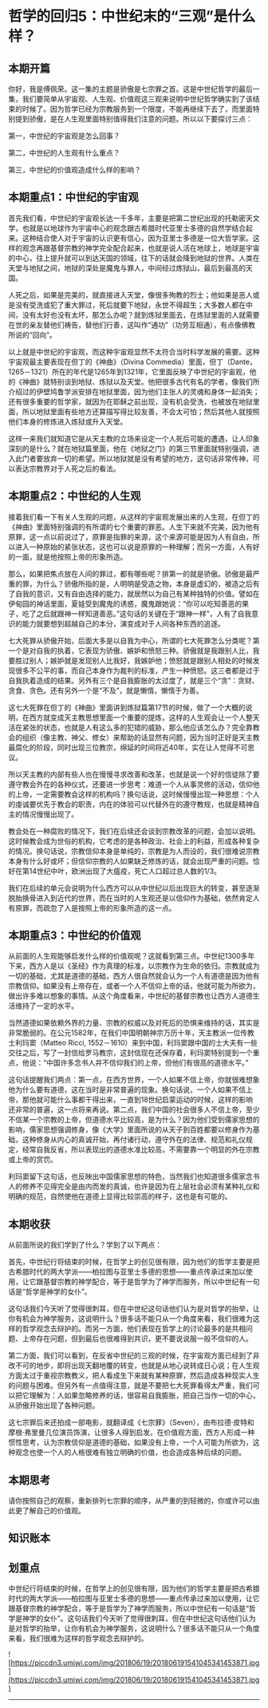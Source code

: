 # 哲学的回归5：中世纪末的“三观”是什么样？

## 本期开篇

你好，我是傅佩荣。这一集的主题是骄傲是七宗罪之首。这是中世纪哲学的最后一集，我们要简单从宇宙观、人生观、价值观这三观来说明中世纪哲学确实到了该结束的时候了。因为哲学已经为宗教服务到一个限度，不能再继续下去了，而里面特别提到骄傲，是在人生观里面特别值得我们注意的问题。所以以下要探讨三点：

第一，中世纪的宇宙观是怎么回事？

第二，中世纪的人生观有什么重点？

第三，中世纪的价值观造成什么样的影响？

## 本期重点1：中世纪的宇宙观

首先我们看，中世纪的宇宙观长达一千多年，主要是把第二世纪出现的托勒密天文学，也就是以地球作为宇宙中心的观念跟古希腊时代亚里士多德的自然学结合起来。这种结合使人对于宇宙的认识更有信心，因为亚里士多德是一位大哲学家。这样的观念再跟基督宗教的神学完全配合起来，也就是说人活在地球上，地球是宇宙的中心，往上提升就可以到达天国的领域，往下的话就会降到地狱的世界。人类在天堂与地狱之间，地狱的深处是魔鬼与罪人，中间经过炼狱山，最后到最高的天国。

人死之后，如果是完美的，就直接进入天堂，像很多殉教的烈士；他如果是恶人或是没有受洗或犯了重大罪过，死后就要下地狱，永世不得超生；大多数人都在中间，没有太好也没有太坏，那怎么办呢？就到炼狱里面去，在炼狱里面的人就需要在世的亲友替他们祷告，替他们行善，这叫作“通功”（功劳互相通），有点像佛教所说的“回向”。

以上就是中世纪的宇宙观，而这种宇宙观显然不太符合当时科学发展的需要。这种宇宙观最主要表现在但丁的《神曲》（Divina Commedia）里面，但丁（Dante，1265－1321）所在的年代是1265年到1321年，它里面反映了中世纪的宇宙观，他的《神曲》就特别谈到地狱、炼狱以及天堂。他把很多古代有名的学者，像我们所介绍过的伊壁鸠鲁学派安排在地狱里面，因为他们主张人的灵魂和身体一起消失；还有很多重要的哲学家，就因为在耶稣之前出现，没有机会受洗，也被放在地狱里面，所以地狱里面有些地方还算描写得比较友善，不会太可怕；然后其他人就按照他们本身的修炼进入炼狱或升入天堂。

这样一来我们就知道它是从天主教的立场来设定一个人死后可能的遭遇，让人印象深刻的是什么？就在地狱篇里面，他在《地狱之门》的第三节里面就特别强调，进入此门者要放弃一切的希望。所以地狱就是没有希望的地方，这句话非常传神，可以表达宗教界对于人死之后的看法。 

## 本期重点2：中世纪的人生观

接着我们看一下有关人生观的问题，从这样的宇宙观发展出来的人生观，在但丁的《神曲》里面特别强调的有所谓的七个重要的罪恶。人生下来就不完美，因为他有原罪，这一点以前说过了，原罪是指罪的来源，这个来源可能是因为人有自由，所以进入一种原始的紧张状态，这也可以说是原罪的一种理解；而另一方面，人有好的一面，就是他按照上帝的形象所造。

那么，如果把焦点放在人间的罪过，都有哪些呢？排第一的就是骄傲。骄傲是最严重的罪，为什么？骄傲所指的是，人明明是受造之物，本身是虚幻的，被造之后有了自我的意识，又有自由选择的能力，就居然以为自己有某种独特的价值。譬如在伊甸园的神话里面，夏娃受到魔鬼的诱惑，魔鬼跟她说：“你可以吃知善恶的果子，吃了之后就跟神一样知道善恶。”这句话的关键在于“跟神一样”，人有了自我意识的能力就要想到超越自己的本分，演变成对于人间各种东西的追逐。

七大死罪从骄傲开始，后面大多是以自我为中心，所谓的七大死罪怎么分类呢？第一个是对自我的执着，它表现为骄傲、嫉妒和愤怒三种。骄傲就是我跟别人比，我要胜过别人；嫉妒就是发现别人比我好，我嫉妒他；愤怒就是跟别人相处的时候发现很多不公平的事，而自己本身作为裁判的标准，产生一种愤怒。这三者都是过于自我执着造成的结果。另外有三个是自我膨胀的太过度了，就是三个“贪”：贪财、贪食、贪色。还有另外一个是“不及”，就是懒惰，懒惰于为善。

这七大死罪在但丁的《神曲》里面讲到炼狱篇第17节的时候，做了一个大概的说明，在西方就变成天主教思想里面一个重要的提炼，这样的人生观会让一个人整天活在紧张的状态，也就是人有这么多的犯错的威胁，那么他应该怎么办？完全靠教会的组织（像主教、神父、修女）来帮助的话显然有问题，因为当时正好是天主教最腐化的阶段，同时出现三位教宗，绵延的时间将近40年，实在让人觉得不可思议。

所以天主教的内部有些人也在慢慢寻求改善和改革，也就是说一个好的信徒除了要遵守教会外在的各种仪式，还要进一步思考：难道一个人从事灵修的活动，信仰他的上帝，一定需要教会这样的机构吗？换句话说，这时候慢慢出现一种思想：个人的虔诚要优先于教会的职责，内在的体验可以代替外在的遵守教规，也就是精神自主的情况慢慢出现了。

教会处在一种腐败的情况下，我们在后续还会谈到宗教改革的问题，会加以说明。这时候教会成为世俗的机构，它考虑的是各种政治、社会上的利益，形成各种复杂的情况。换句话说，宗教信仰本身是单纯的，宗教是为人而设的，我们很难说宗教本身有什么好或坏；但信仰宗教的人如果缺乏修炼的话，就会出现严重的问题。恰好在第14世纪中叶，欧洲出现了大瘟疫，死亡人口超过总人数的1/3。

我们在后续的单元会说明为什么西方可以从中世纪以后出现巨大的转变，甚至逐渐脱胎换骨进入到近代的世界，而在当时的人生观还是以信仰作为基础，依然肯定人有原罪，而疏忽了人是按照上帝的形象所造的这一点。

## 本期重点3：中世纪的价值观

从前面的人生观能够启发什么样的价值观呢？这就看到第三点。中世纪1300多年下来，西方人是以《圣经》作为真理的标准，以宗教作为生命的依归。宗教就成为一切的基础，尤其是道德的基础，西方人很自然就会认为一个人有道德是因为他有宗教信仰。如果没有上帝存在，或者一个人不信仰上帝的话，他就可能为所欲为，做出许多难以想象的事情。从这个角度看来，中世纪的基督宗教也让西方人道德生活维持了一定的水平。

当然道德如果依赖外界的力量、宗教的权威以及对死后的恐惧来维持的话，其实是非常脆弱的。在公元1582年，在我们中国明朝神宗万历十年，天主教派一位传教士利玛窦（Matteo Ricci, 1552－1610）来到中国，利玛窦跟中国的士大夫有一些交往之后，写了一封信给罗马教宗，这封信现在还保存着，利玛窦特别提到一个重点，他说：“中国许多念书人并不信仰我们的上帝，但他们有很高的道德水平。”

这句话提醒我们两点：第一点，在西方世界，一个人如果不信上帝，你就很难想象他为什么要有道德，这在当时是非常普遍的现象。换句话说，一个人如果不信上帝，那他就可能什么事都干得出来，一直到18世纪启蒙运动的时候，这样的影响还非常的普遍，这一点将来再说。第二点，我们中国的社会很多人不信上帝，至少不信某一个宗教的上帝，但道德水平比较高，是为什么？因为他们受到儒家思想的影响，儒家思想强调修身，像《大学》里面所说的从天子到百姓都要以修身作为基础，这种修身从内心的真诚开始，再付诸行动，遵守外在的法律、规范和礼仪规定，经常自我反省，所以表现出的道德水准比较高，不需要靠一个明显的外在宗教或上帝的赏罚。

利玛窦留下这句话，也反映出中国儒家思想的特色，当然我们也知道很多儒家念书人的修养不见得完全是由内而发的真诚，也许是因为在上层社会必须有某种礼仪和明确的规范，自然使他在道德上显得比较崇高的样子，这也是有可能的。

## 本期收获

从前面所说的我们学到了什么？学到了以下两点：

首先，中世纪行将结束的时候，在哲学上的创见很有限，因为他们的哲学主要是把古希腊时代的两大学派——柏拉图与亚里士多德的思想——重点传承过来加以使用，让它跟基督宗教的神学配合，等于是哲学为了神学而服务，所以中世纪有一句话是“哲学是神学的女仆”。

这句话我们今天听了觉得很刺耳，但在中世纪这句话他们认为是对哲学的抬举，让你有机会为神学服务，这说明什么？很多话不能只从一个角度来看，我们很难为这样的哲学观念去辩护的。而另一方面，他们表现在哲学上的讨论最多的是共相问题、上帝存在问题，但到最后也很难得到共识，更不要说说服一般不信仰的人。

第二方面，我们可以看到，在反省中世纪的三观的时候，在宇宙观方面已经到了非改不可的地步，即将出现天翻地覆的转变，也就是从地心说转成日心说；在人生观方面太过于重视宗教教义，把人看成生下来就有某种原罪，然后造成各种现实人生的问题与困难。但另外有一点值得注意，就是不要把七大死罪看得太严重，我们可以把它理解为：人如果忽略修养的话，很容易自我膨胀，把自己当作一切的中心，从骄傲开始出现了各种问题。

这七宗罪后来还拍成一部电影，就翻译成《七宗罪》（Seven），由布拉德·皮特和摩根·弗里曼几位演员饰演，让很多人得到启发。在价值观方面，西方人形成一种惯性思考，认为宗教信仰是道德的基础，如果没有上帝，一个人可能为所欲为，这种观念也使一个人的人格很难有独立明确的价值，也会造成各种后续的问题。 

## 本期思考

请你按照自己的观察，重新排列七宗罪的顺序，从严重的到轻微的，你或许可以由此更了解自己的价值观。

## 知识账本

## 划重点

中世纪行将结束的时候，在哲学上的创见很有限，因为他们的哲学主要是把古希腊时代的两大学派——柏拉图与亚里士多德的思想——重点传承过来加以使用，让它跟基督宗教的神学配合，等于是哲学为了神学而服务，所以中世纪有一句话是“哲学是神学的女仆”。这句话我们今天听了觉得很刺耳，但在中世纪这句话他们认为是对哲学的抬举，让你有机会为神学服务，这说明什么？很多话不能只从一个角度来看，我们很难为这样的哲学观念去辩护的。

![https://piccdn3.umiwi.com/img/201806/19/201806191541045341453871.jpg](https://piccdn3.umiwi.com/img/201806/19/201806191541045341453871.jpg)

---
